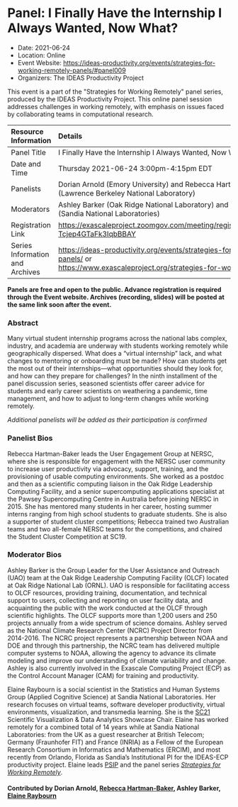 # Panel: I Finally Have the Internship I Always Wanted, Now What?

- Date: 2021-06-24
- Location: Online
- Event Website: https://ideas-productivity.org/events/strategies-for-working-remotely-panels/#panel009
- Organizers: The IDEAS Productivity Project
			   
This event is a part of the "Strategies for Working Remotely" 
panel series, produced by the IDEAS Productivity
Project.
This online panel session addresses challenges in working remotely, with emphasis on issues faced by collaborating teams in computational research.

Resource Information | Details
:--- | :---			   
Panel Title | I Finally Have the Internship I Always Wanted, Now What?
Date and Time | Thursday 2021-06-24  3:00pm-4:15pm EDT 
Panelists | Dorian Arnold (Emory University) and Rebecca Hartman-Baker (Lawrence Berkeley National Laboratory)
Moderators | Ashley Barker (Oak Ridge National Laboratory) and Elaine Raybourn (Sandia National Laboratories)
Registration Link | 	<https://exascaleproject.zoomgov.com/meeting/register/vJItdeqpqz0iE1t-Tcjep4GTaFk3IqbBBAY>
Series Information and Archives | <https://ideas-productivity.org/events/strategies-for-working-remotely-panels/> or<br><https://www.exascaleproject.org/strategies-for-working-remotely/>

**Panels are free and open to the public. Advance registration is required through the Event website. Archives (recording, slides) will be posted at the same link soon after the event.**

### Abstract
<p>Many virtual student internship programs across the national labs complex, industry, and academia are underway with students working remotely while geographically dispersed. What does a “virtual internship” lack, and what changes to mentoring or onboarding must be made? How can students get the most out of their internships—what opportunities should they look for, and how can they prepare for challenges? In the ninth installment of the panel discussion series, seasoned scientists offer career advice for students and early career scientists on weathering a pandemic, time management, and how to adjust to long-term changes while working remotely.</p>

<p><em>Additional panelists will be added as their participation is confirmed</em></p>

### Panelist Bios

<!-- Bio for panel 9 -->
<p>Rebecca Hartman-Baker leads the User Engagement Group at NERSC, where she is responsible for engagement with the NERSC user community to increase user productivity via advocacy, support, training, and the provisioning of usable computing environments. She worked as a postdoc and then as a scientific computing liaison in the Oak Ridge Leadership Computing Facility, and a senior supercomputing applications specialist at the Pawsey Supercomputing Centre in Australia before joining NERSC in 2015. She has mentored many students in her career, hosting summer interns ranging from high school students to graduate students. She is also a supporter of student cluster competitions; Rebecca trained two Australian teams and two all-female NERSC teams for the competitions, and chaired the Student Cluster Competition at SC19.</p>

<!-- Bio for panel 4
Rebecca Hartman-Baker leads the User Engagement Group at NERSC, where
she is responsible for engagement with the NERSC user community to
increase user productivity via advocacy, support, training, and the
provisioning of usable computing environments. As part of this effort,
she produces a podcast, "NERSC User News", covering topics of interest
to NERSC users, which is syndicated on iTunes, Google Play, and
more. She worked as a postdoc and then as a scientific computing
liaison in the Oak Ridge Leadership Computing Facility, and a senior
supercomputing applications specialist at the Pawsey Supercomputing
Centre before joining NERSC in 2015. Rebecca has hired several dozen
people, including students, postdocs, and staff, but until recently
had never onboarded anyone remotely. This summer she is welcoming two
new staff members and four student interns into her group.
-->
### Moderator Bios
<p>Ashley Barker is the Group Leader for the User Assistance and Outreach
(UAO) team at the Oak Ridge Leadership Computing Facility (OLCF)
located at Oak Ridge National Lab (ORNL). UAO is responsible for
facilitating access to OLCF resources, providing training,
documentation, and technical support to users, collecting and
reporting on user facility data, and acquainting the public with the
work conducted at the OLCF through scientific highlights. The OLCF
supports more than 1,200 users and 250 projects annually from a wide
spectrum of science domains. Ashley served as the National Climate
Research Center (NCRC) Project Director from 2014-2016. The NCRC
project represents a partnership between NOAA and DOE and through this
partnership, the NCRC team has delivered multiple computer systems to
NOAA, allowing the agency to advance its climate modeling and improve
our understanding of climate variability and change. Ashley is also
currently involved in the Exascale Computing Project (ECP) as the
Control Account Manager (CAM) for training and productivity.</p>
<!-- Bio for panelist 8 -->
<p>Elaine Raybourn is a social scientist in the Statistics and Human Systems Group (Applied Cognitive Science) at Sandia National Laboratories. Her research focuses on virtual teams, software developer productivity, virtual environments, visualization, and transmedia learning. She is the <a href="https://sc21.supercomputing.org/program/posters/scientific-visualization-data-analytics-showcase/">SC21</a> Scientific Visualization &amp; Data Analytics Showcase Chair. Elaine has worked remotely for a combined total of 14 years while at Sandia National Laboratories: from the UK as a guest researcher at British Telecom; Germany (Fraunhofer FIT) and France (INRIA) as a Fellow of the European Research Consortium in Informatics and Mathematics (ERCIM), and most recently from Orlando, Florida as Sandia’s Institutional PI for the IDEAS-ECP productivity project. Elaine leads <a href="https://bssw.io/psip/">PSIP</a> and the panel series <em><a href="https://www.exascaleproject.org/strategies-for-working-remotely/">Strategies for Working Remotely</a></em>.</p>

<!-- Bio for panelist 7 
Elaine Raybourn is a social scientist in the Statistics and Human Systems Group (Applied Cognitive Science) at Sandia National Laboratories. Her research focuses on virtual teams, software developer productivity, scientific visualization, and transmedia learning. She has worked remotely for a combined total of 14 years while at Sandia National Laboratories: from the UK as a guest researcher at British Telecom; Germany (Fraunhofer FIT) and France (INRIA) as a Fellow of the European Research Consortium in Informatics and Mathematics (ERCIM), and most recently from Orlando, Florida as Sandia’s Institutional PI for the IDEAS-ECP productivity project. She leads [PSIP](https://bssw.io/psip/) and the panel series [Strategies for Working Remotely](https://www.exascaleproject.org/strategies-for-working-remotely/).
-->

<!-- Bio for moderator 4 
Elaine Raybourn is a social scientist in the Statistics and Human
Systems Group (Applied Cognitive Science) at Sandia National
Laboratories. Her research focuses on virtual teams, software
developer productivity, and transmedia learning. She has worked
remotely for a combined total of 14 years while at Sandia National
Laboratories: from the UK as a guest researcher at British Telecom;
Germany (Fraunhofer FIT) and France (INRIA) as a Fellow of the
European Research Consortium in Informatics and Mathematics (ERCIM),
and most recently from Orlando, Florida as Sandia's Institutional PI
for the IDEAS-ECP productivity project. She leads the panel series
*Strategies for Working Remotely*.
-->

<!-- Bio for moderator 2, 3
Elaine Raybourn is a social scientist who has worked remotely for a
combined total of 14 years while at Sandia National Laboratories: from
the UK as a guest researcher at British Telecom; Germany (FhG FIT) and
France (INRIA) as a Fellow of the European Research Consortium in
Informatics and Mathematics (ERCIM), and most recently from Orlando,
Florida as a member of Sandia’s Statistics and Human Systems Group
(Applied Cognitive Science) and the IDEAS-ECP productivity project.
-->

<!--- Bio for panel 1 
<p>Elaine Raybourn is a social scientist who has worked remotely for a
combined total of 14 years while at Sandia National Laboratories: from
the UK as a guest researcher at British Telecom; Germany and France as
a Fellow of the European Research Consortium in Informatics and
Mathematics (ERCIM), and most recently from Orlando, Florida as a
member of Sandia’s Statistics and Human Systems Group and the
IDEAS-ECP productivity project.</p>
--->
#### Contributed by Dorian Arnold, [Rebecca Hartman-Baker](https://github.com/hartmanbaker "Rebecca Hartman-Baker's GitHub Profile"), Ashley Barker, [Elaine Raybourn](https://github.com/elaineraybourn "Elaine Raybourn's GitHub Profile")

<!---
Publish: yes
Categories: skills
Topics: online learning
Level: 2
Prerequisites: default
Aggregate: none
--->
